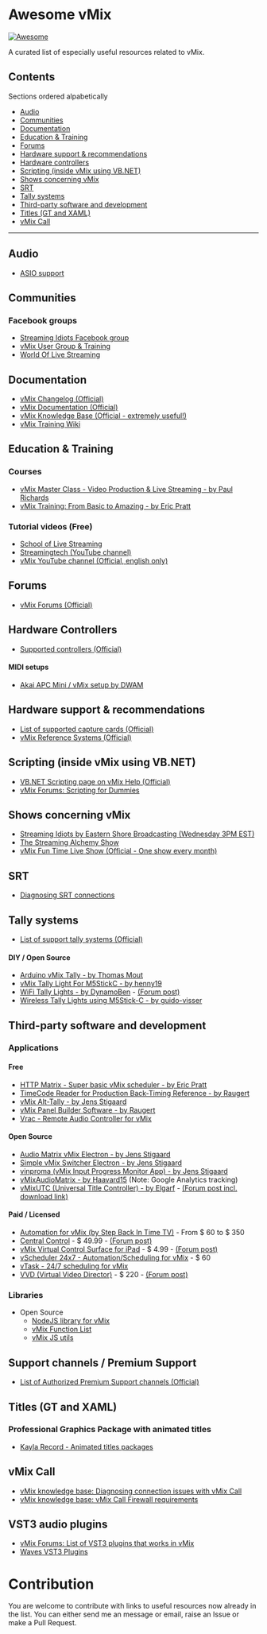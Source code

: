 # Awesome vMix

[![Awesome](https://cdn.rawgit.com/sindresorhus/awesome/d7305f38d29fed78fa85652e3a63e154dd8e8829/media/badge.svg)](https://github.com/sindresorhus/awesome)

A curated list of especially useful resources related to vMix.

## Contents
Sections ordered alpabetically
  * [Audio](#audio)
  * [Communities](#communities)
  * [Documentation](#documentation)
  * [Education & Training](#education--training)
  * [Forums](#forums)
  * [Hardware support & recommendations](#hardware-support--recommendations)
  * [Hardware controllers](#hardware-controllers)
  * [Scripting (inside vMix using VB.NET)](#scripting-inside-vmix-using-vbnet)
  * [Shows concerning vMix](#shows-concerning-vmix)
  * [SRT](#srt)
  * [Tally systems](#tally-systems)
  * [Third-party software and development](#third-party-software-and-development)
  * [Titles (GT and XAML)](#titles-gt-and-xaml)
  * [vMix Call](#vmix-call)

---



## Audio
  * [ASIO support](https://www.vmix.com/knowledgebase/article.aspx/68/asio-audio-support-in-vmix)


## Communities
### Facebook groups
 * [Streaming Idiots Facebook group](https://www.facebook.com/groups/StreamingIdiots/)
 * [vMix User Group & Training](https://www.facebook.com/groups/vMixTraining/)
 * [World Of Live Streaming](https://www.facebook.com/groups/WorldOfLiveStreaming/)


## Documentation
 * [vMix Changelog (Official)](https://forums.vmix.com/posts/t20846-vMix-23-Changelog)
 * [vMix Documentation (Official)](https://www.vmix.com/help23/)
 * [vMix Knowledge Base (Official - extremely useful!)](https://www.vmix.com/knowledgebase/)
 * [vMix Training Wiki](http://vmixtraining.com/wiki)

## Education & Training
### Courses
 * [vMix Master Class - Video Production & Live Streaming - by Paul Richards](https://www.udemy.com/course/vmix-live-streaming/)
 * [vMix Training: From Basic to Amazing - by Eric Pratt](https://www.udemy.com/course/vmix-training/)

### Tutorial videos (Free)
 * [School of Live Streaming](http://schooloflivestreaming.com)
 * [Streamingtech (YouTube channel)](https://www.youtube.com/c/Streamingtech)
 * [vMix YouTube channel (Official, english only)](https://www.youtube.com/user/vmixcomau)
 
## Forums
 * [vMix Forums (Official)](https://forums.vmix.com/)


## Hardware Controllers
 * [Supported controllers (Official)](https://www.vmix.com/software/supported-hardware.aspx#controllers)

#### MIDI setups
 * [Akai APC Mini / vMix setup by DWAM](https://forums.vmix.com/posts/t9765-Overview-video-Akai-APC-Mini-with-vMix)


## Hardware support & recommendations
 * [List of supported capture cards (Official)](https://www.vmix.com/software/supported-hardware.aspx#capturehardware)
 * [vMix Reference Systems (Official)](https://www.vmix.com/products/vmix-reference-systems.aspx)


## Scripting (inside vMix using VB.NET)
* [VB.NET Scripting page on vMix Help (Official)](https://www.vmix.com/help23/VBNetScripting.html)
* [vMix Forums: Scripting for Dummies](https://forums.vmix.com/posts/m73500-Scripting-for-Dummies)

## Shows concerning vMix
 * [Streaming Idiots by Eastern Shore Broadcasting (Wednesday 3PM EST)](http://easternshorebroadcasting.com/watch-live-2-3-2/)
 * [The Streaming Alchemy Show](https://www.youtube.com/c/TheStreamingAlchemyShow)
 * [vMix Fun Time Live Show (Official - One show every month)](https://www.youtube.com/playlist?list=PLrm0RX9U0MzztIw6MGz7Tdo71MCENS05O)


## SRT
 * [Diagnosing SRT connections](https://www.vmix.com/knowledgebase/article.aspx/245/diagnosing-srt-connections)

## Tally systems
 * [List of support tally systems (Official)](https://www.vmix.com/software/supported-hardware.aspx#tallylights)

#### DIY / Open Source
 * [Arduino vMix Tally - by Thomas Mout](https://github.com/ThomasMout/Arduino-vMix-tally)
 * [vMix Tally Light For M5StickC - by henny19](https://github.com/henny19/vmix_tally_M5stickC)
 * [WiFi Tally Lights - by DynamoBen](https://github.com/DynamoBen/WIFItally) - [(Forum post)](https://forums.vmix.com/posts/t11414-WIFI-Tally-lights---Open-Source)
 * [Wireless Tally Lights using M5Stick-C - by guido-visser](https://github.com/guido-visser/vMix-M5Stick-Tally-Light)


## Third-party software and development
### Applications

#### Free
  * [HTTP Matrix - Super basic vMix scheduler - by Eric Pratt](http://usbroadcast.co/httpmatrix.htm)
  * [TimeCode Reader for Production Back-Timing Reference - by Raugert](https://forums.vmix.com/posts/t17782-TimeCode-Reader-for-Production-Back-Timing-Reference?fbclid=IwAR0KYOl1gePpt4xsMSJ0PX_NlQbjFu1PIV6wJg3RTWe9YYp8Nzr2SU1wMXA)
  * [vMix Alt-Tally - by Jens Stigaard](https://forums.vmix.com/posts/t9405--FREE--Alt-Tally)
  * [vMix Panel Builder Software - by Raugert](https://forums.vmix.com/posts/t14529-vMix--Panel-Builder--for-Mac-Win-Android-tablets-iPads)
  * [Vrac - Remote Audio Controller for vMix](https://forums.vmix.com/posts/t25619--FREE--Vrac---Remote-Audio-Controller-for-Vmix)
#### Open Source
  * [Audio Matrix vMix Electron - by Jens Stigaard](https://github.com/jensstigaard/audio-matrix-vmix-electron)
  * [Simple vMix Switcher Electron - by Jens Stigaard](https://github.com/jensstigaard/simple-vmix-switcher-electron)
  * [vinproma (vMix Input Progress Monitor App) - by Jens Stigaard](https://github.com/jensstigaard/vinprom)
  * [vMixAudioMatrix - by Haavard15](https://github.com/Haavard15/vMixAudioMatrix) (Note: Google Analytics tracking)
  * [vMixUTC (Universal Title Controller) - by Elgarf](https://github.com/elgarf/vMixUTC) - [(Forum post incl. download link)](https://forums.vmix.com/posts/t6468--FREE--Universal-Title-Controller)
  
#### Paid / Licensed
  * [Automation for vMix (by Step Back In Time TV)](http://www.stepbackintime.tv/automation.html) - From $ 60 to $ 350
  * [Central Control](https://centralcontrol.io/) - $ 49.99 - [(Forum post)](https://forums.vmix.com/posts/m76054-Central-Control)
  * [vMix Virtual Control Surface for iPad](https://apps.apple.com/us/app/vmix-virtual-control-surface/id978932322) - $ 4.99 - [(Forum post)](https://forums.vmix.com/posts/t16323-vMix-Virtual-Control-Surface-3-0-iPad-app--Now-Available)
  * [vScheduler 24x7 - Automation/Scheduling for vMix](http://www.sitescape.co.in/index.html) - $ 60
  * [vTask - 24/7 scheduling for vMix](https://vfxblend.com/)
  * [VVD (Virtual Video Director)](https://w.np.co.nz/software) - $ 220 - [(Forum post)](https://forums.vmix.com/posts/t3678findunread--NEW---vMix-Audio-Controlled-Switcher---NjastadCom)

### Libraries
* Open Source
  * [NodeJS library for vMix](https://github.com/jensstigaard/node-vmix)
  * [vMix Function List](https://github.com/jensstigaard/vmix-function-list)
  * [vMix JS utils](https://github.com/jensstigaard/vmix-js-utils)

## Support channels / Premium Support
 * [List of Authorized Premium Support channels (Official)](https://www.vmix.com/purchase/resellers.aspx?Product=Premium+Support)

## Titles (GT and XAML)

### Professional Graphics Package with animated titles
 * [Kayla Record - Animated titles packages](https://www.kaylarecord.site/)


## vMix Call
 * [vMix knowledge base: Diagnosing connection issues with vMix Call](https://www.vmix.com/knowledgebase/article.aspx/214/diagnosing-connection-issues-with-vmix-call)
 * [vMix knowledge base: vMix Call Firewall requirements](https://www.vmix.com/knowledgebase/article.aspx/125/vmix-call-firewall-requirements)


## VST3 audio plugins
 * [vMix Forums: List of VST3 plugins that works in vMix](https://forums.vmix.com/posts/t12330--List--VST3-Plug-ins-That-Work-In-vMix)
 * [Waves VST3 Plugins](https://www.waves.com/plugins)




# Contribution
You are welcome to contribute with links to useful resources now already in the list. You can either send me an message or email, raise an Issue or make a Pull Request.
